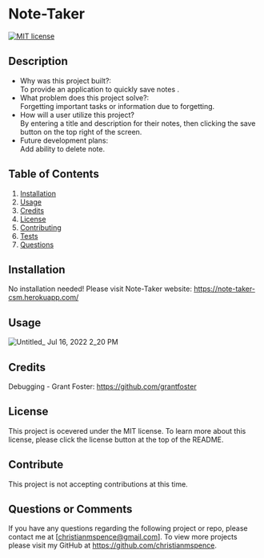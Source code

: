 
  # Note-Taker
  [![MIT license](https://img.shields.io/badge/License-MIT-blue.svg)](https://lbesson.mit-license.org/)

  ## Description
  * Why was this project built?:<br/>
   To provide an application to quickly save notes .
  * What problem does this project solve?:<br/>
   Forgetting important tasks or information due to forgetting. 
  * How will a user utilize this project?<br/>
   By entering a title and description for their notes, then clicking the save button on the top right of the screen.
  * Future development plans:<br/>
   Add ability to delete note.
  
## Table of Contents
  1. [Installation](#installation)
  2. [Usage](#usage)
  3. [Credits](#credits)
  4. [License](#license)
  5. [Contributing](#contribute)
  6. [Tests](#test)
  7. [Questions](#questions)

  ## Installation
  No installation needed! Please visit Note-Taker website: https://note-taker-csm.herokuapp.com/

  ## Usage
![Untitled_ Jul 16, 2022 2_20 PM](https://user-images.githubusercontent.com/103942566/179367666-c91fe7a1-70bd-4022-b055-404817f00be9.gif)

  ## Credits
  Debugging - Grant Foster: https://github.com/grantfoster

  ## License
  This project is ocevered under the MIT license. To learn more about this license, please click the license button at the top of the README.

  ## Contribute
  This project is not accepting contributions at this time.

  ## Questions or Comments
  If you have any questions regarding the following project or repo, please contact me at [christianmspence@gmail.com]. 
  To view more projects please visit my GitHub at https://github.com/christianmspence.
